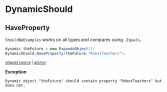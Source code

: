 # DynamicShould


## HaveProperty

`ShouldBeExamples` works on all types and compares using `.Equals`.

<!-- snippet: DynamicShouldExamples.HaveProperty.codeSample.approved.cs -->
<a id='snippet-DynamicShouldExamples.HaveProperty.codeSample.approved.cs'></a>
```cs
dynamic theFuture = new ExpandoObject();
DynamicShould.HaveProperty(theFuture,"RobotTeachers");
```
<sup><a href='/src/DocumentationExamples/CodeExamples/DynamicShouldExamples.HaveProperty.codeSample.approved.cs#L1-L2' title='File snippet `DynamicShouldExamples.HaveProperty.codeSample.approved.cs` was extracted from'>snippet source</a> | <a href='#snippet-DynamicShouldExamples.HaveProperty.codeSample.approved.cs' title='Navigate to start of snippet `DynamicShouldExamples.HaveProperty.codeSample.approved.cs`'>anchor</a></sup>
<!-- endSnippet -->


**Exception**

<!-- include: DynamicShouldExamples.HaveProperty.exceptionText.approved.txt. path: /src/DocumentationExamples/CodeExamples/DynamicShouldExamples.HaveProperty.exceptionText.approved.txt -->
```
Dynamic object "theFuture" should contain property "RobotTeachers" but does not.
```
<!-- endInclude -->